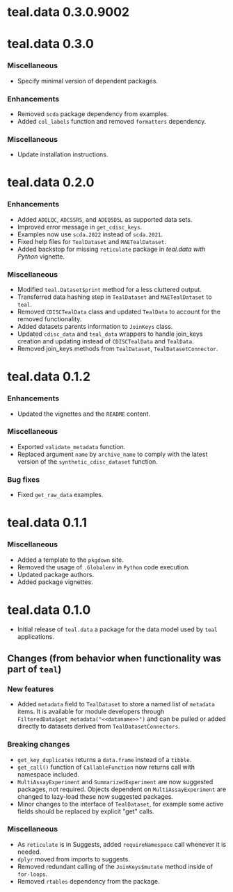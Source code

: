 # teal.data 0.3.0.9002

# teal.data 0.3.0

### Miscellaneous
* Specify minimal version of dependent packages.

### Enhancements
* Removed `scda` package dependency from examples.
* Added `col_labels` function and removed `formatters` dependency.

### Miscellaneous
* Update installation instructions.

# teal.data 0.2.0

### Enhancements
* Added `ADQLQC`, `ADCSSRS`, and `ADEQ5D5L` as supported data sets.
* Improved error message in `get_cdisc_keys`.
* Examples now use `scda.2022` instead of `scda.2021`.
* Fixed help files for `TealDataset` and `MAETealDataset`.
* Added backstop for missing `reticulate` package in _teal.data with Python_ vignette.

### Miscellaneous
* Modified `teal.Dataset$print` method for a less cluttered output.
* Transferred data hashing step in `TealDataset` and `MAETealDataset` to `teal`.
* Removed `CDISCTealData` class and updated `TealData` to account for the removed functionality.
* Added datasets parents information to `JoinKeys` class.
* Updated `cdisc_data` and `teal_data` wrappers to handle join_keys creation and updating instead of `CDISCTealData` and `TealData`.
* Removed join_keys methods from `TealDataset`, `TealDatasetConnector`.

# teal.data 0.1.2

### Enhancements
* Updated the vignettes and the `README` content.

### Miscellaneous
* Exported `validate_metadata` function.
* Replaced argument `name` by `archive_name` to comply with the latest version of the `synthetic_cdisc_dataset` function.

### Bug fixes
* Fixed `get_raw_data` examples.

# teal.data 0.1.1

### Miscellaneous
* Added a template to the `pkgdown` site.
* Removed the usage of `.Globalenv` in `Python` code execution.
* Updated package authors.
* Added package vignettes.

# teal.data 0.1.0

* Initial release of `teal.data` a package for the data model used by `teal` applications.

## Changes (from behavior when functionality was part of `teal`)

### New features
* Added `metadata` field to `TealDataset` to store a named list of `metadata` items. It is available for module developers through `FilteredData$get_metadata("<<dataname>>")` and can be pulled or added directly to datasets derived from `TealDatasetConnectors`.

### Breaking changes
* `get_key_duplicates` returns a `data.frame` instead of a `tibble`.
* `get_call()` function of `CallableFunction` now returns call with namespace included.
* `MultiAssayExperiment` and `SummarizedExperiment` are now suggested packages, not required. Objects dependent on `MultiAssayExperiment` are changed to lazy-load these now suggested packages.
* Minor changes to the interface of `TealDataset`, for example some active fields should be replaced by explicit "get" calls.

### Miscellaneous
* As `reticulate` is in Suggests, added `requireNamespace` call whenever it is needed.
* `dplyr` moved from imports to suggests.
* Removed redundant calling of the `JoinKeys$mutate` method inside of `for-loops`.
* Removed `rtables` dependency from the package.

